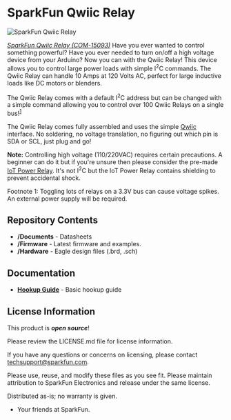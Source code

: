 SparkFun Qwiic Relay
========================================

![SparkFun Qwiic Relay](https://cdn.sparkfun.com/assets/parts/1/3/4/5/1/15093-SparkFun_Qwiic_Single_Relay-01.jpg)

[*SparkFun Qwiic Relay (COM-15093)*](https://www.sparkfun.com/products/15093)
Have you ever wanted to control something powerful? Have you ever needed to turn on/off a high voltage device from your Arduino? Now you can with the Qwiic Relay! This device allows you to control large power loads with simple I<sup>2</sup>C commands. The Qwiic Relay can handle 10 Amps at 120 Volts AC, perfect for large inductive loads like DC motors or blenders.

The Qwiic Relay comes with a default I<sup>2</sup>C address but can be changed with a simple command allowing you to control over 100 Qwiic Relays on a single bus!<sup>[1](#powerWarning)</sup>

The Qwiic Relay comes fully assembled and uses the simple [Qwiic](https://www.sparkfun.com/qwiic) interface. No soldering, no voltage translation, no figuring out which pin is SDA or SCL, just plug and go!

<div class="alert alert-warning"><b>Note:</b> Controlling high voltage (110/220VAC) requires certain precautions. A beginner can do it but if you're unsure then please consider the pre-made <a href="https://www.sparkfun.com/products/14236">IoT Power Relay</a>. It's not I<sup>2</sup>C but the IoT Power Relay contains shielding to prevent accidental shock.</div>

<a name="powerWarning"></a>Footnote 1: Toggling lots of relays on a 3.3V bus can cause voltage spikes. An external power supply will be required.

Repository Contents
-------------------

* **/Documents** - Datasheets
* **/Firmware** - Latest firmware and examples. 
* **/Hardware** - Eagle design files (.brd, .sch)

Documentation
--------------
* **[Hookup Guide](https://learn.sparkfun.com/tutorials/qwiic-single-relay-hookup-guide)** - Basic hookup guide

License Information
-------------------

This product is _**open source**_! 

Please review the LICENSE.md file for license information. 

If you have any questions or concerns on licensing, please contact techsupport@sparkfun.com.

Please use, reuse, and modify these files as you see fit. Please maintain attribution to SparkFun Electronics and release under the same license.

Distributed as-is; no warranty is given.

- Your friends at SparkFun.
